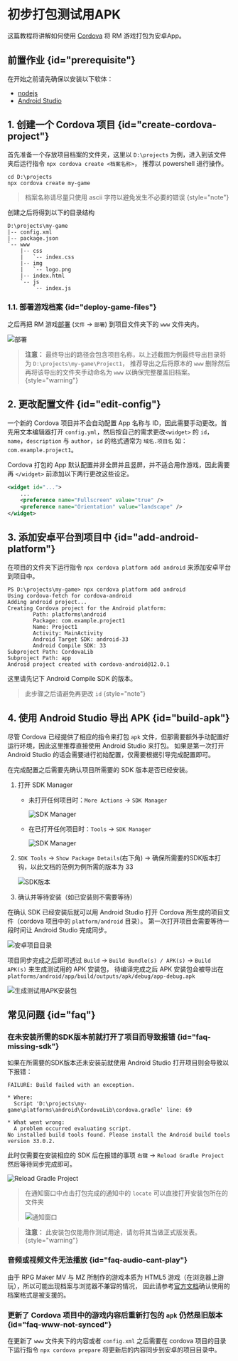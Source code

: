 # 初步打包测试用APK

这篇教程将讲解如何使用 [Cordova](https://cordova.apache.org/) 将 RM 游戏打包为安卓App。

## 前置作业 {id="prerequisite"}

在开始之前请先确保以安装以下软体：
- [nodejs](https://nodejs.org/en/download)
- [Android Studio](https://developer.android.com/studio)

## 1. 创建一个 Cordova 项目 {id="create-cordova-project"} 

首先准备一个存放项目档案的文件夹，这里以 `D:\projects` 为例，进入到该文件夹后运行指令 `npx cordova create <档案名称>`，
推荐以 powershell 进行操作。

```
cd D:\projects
npx cordova create my-game
```

> 档案名称请尽量只使用 ascii 字符以避免发生不必要的错误
{style="note"}

创建之后将得到以下的目录结构
```
D:\projects\my-game
|-- config.xml
|-- package.json
`-- www
    |-- css
    |   `-- index.css
    |-- img
    |   `-- logo.png
    |-- index.html
    `-- js
        `-- index.js
```

### 1.1. 部署游戏档案 {id="deploy-game-files"}

之后再把 RM 游戏[部署](https://rpgmakerofficial.com/product/MZ_help-en/#t=01_11_03.html) (`文件` → `部署`)
到项目文件夹下的 `www` 文件夹内。

![部署](deploy-rmmz.png)

> **注意：** 最终导出的路径会包含项目名称，以上述截图为例最终导出目录将为 `D:\projects\my-game\Project1`，
> 推荐导出之后将原本的 `www` 删除然后再将该导出的文件夹手动命名为 `www` 以确保完整覆盖旧档案。
{style="warning"}

## 2. 更改配置文件 {id="edit-config"}

一个新的 Cordova 项目并不会自动配置 App 名称与 ID，因此需要手动更改。首先用文本编辑器打开 `config.yml`，然后按自己的需求更改`<widget>`
的 `id`，`name`，`description` 与 `author`，`id` 的格式通常为 `域名.项目名` 如：`com.example.project1`。

Cordova 打包的 App 默认配置并非全屏并且竖屏，并不适合用作游戏，因此需要再 `</widget>` 前添加以下两行更改这些设定。

```xml
<widget id="...">
    ...
    <preference name="Fullscreen" value="true" />
    <preference name="Orientation" value="landscape" />
</widget>
```

## 3. 添加安卓平台到项目中 {id="add-android-platform"}

在项目的文件夹下运行指令 `npx cordova platform add android` 来添加安卓平台到项目中。

```
PS D:\projects\my-game> npx cordova platform add android
Using cordova-fetch for cordova-android
Adding android project...
Creating Cordova project for the Android platform:
        Path: platforms\android
        Package: com.example.project1
        Name: Project1
        Activity: MainActivity
        Android Target SDK: android-33
        Android Compile SDK: 33
Subproject Path: CordovaLib
Subproject Path: app
Android project created with cordova-android@12.0.1
```
这里请先记下 Android Compile SDK 的版本。

> 此步骤之后请避免再更改 `id`
{style="note"}

## 4. 使用 Android Studio 导出 APK {id="build-apk"}

尽管 Cordova 已经提供了相应的指令来打包 `apk` 文件，但那需要额外手动配置好运行环境，因此这里推荐直接使用 Android Studio 来打包。
如果是第一次打开 Android Studio 的话会需要进行初始配置，仅需要根据引导完成配置即可。

在完成配置之后需要先确认项目所需要的 SDK 版本是否已经安装。
1. 打开 SDK Manager
    - 未打开任何项目时：`More Actions` → `SDK Manager`
    
        ![SDK Manager](sdk-manager-in-welcome.png)
    - 在已打开任何项目时：`Tools` → `SDK Manager`

        ![SDK Manager](sdk-manager-in-project.png)

2. `SDK Tools` → `Show Package Details`(右下角) → 确保所需要的SDK版本打钩，以此文档的范例为例所需的版本为 33
   
   ![SDK版本](build-tools-version.png)
3. 确认并等待安装（如已安装则不需要等待）

在确认 SDK 已经安装后就可以用 Android Studio 打开 Cordova 所生成的项目文件（cordova 项目中的 `platform/android` 目录）。
第一次打开项目会需要等待一段时间让 Android Studio 完成同步。

![安卓项目目录](android-project-path.png)

项目同步完成之后即可透过 `Build` → `Build Bundle(s) / APK(s)` → `Build APK(s)` 来生成测试用的 APK 安装包，
待编译完成之后 APK 安装包会被导出在 `platforms/android/app/build/outputs/apk/debug/app-debug.apk`

![生成测试用APK安装包](build-debug-apk.png)


## 常见问题 {id="faq"}
### 在未安装所需的SDK版本前就打开了项目而导致报错 {id="faq-missing-sdk"}

如果在所需要的SDK版本还未安装前就使用 Android Studio 打开项目则会导致以下报错：
```
FAILURE: Build failed with an exception.

* Where:
  Script 'D:\projects\my-game\platforms\android\CordovaLib\cordova.gradle' line: 69

* What went wrong:
  A problem occurred evaluating script.
No installed build tools found. Please install the Android build tools version 33.0.2.
```
此时仅需要在安装相应的 SDK 后在报错的事项 `右键` → `Reload Gradle Project` 然后等待同步完成即可。

![Reload Gradle Project](reload-gradle-project.png)

> 在通知窗口中点击打包完成的通知中的 `locate` 可以直接打开安装包所在的文件夹
> 
> ![通知窗口](build-apk-locate.png)

> **注意：** 此安装包仅能用作测试用途，请勿将其当做正式版发表。
{style="warning"}

### 音频或视频文件无法播放 {id="faq-audio-cant-play"}

由于 RPG Maker MV 与 MZ 所制作的游戏本质为 HTML5 游戏（在浏览器上游玩），所以可能出现档案与浏览器不兼容的情况，
因此请参考[官方文档](https://rpgmakerofficial.com/product/MZ_help-en/#t=01_11_01.html)确认使用的档案格式是被支援的。


### 更新了 Cordova 项目中的游戏内容后重新打包的 `apk` 仍然是旧版本 {id="faq-www-not-synced"}

在更新了 `www` 文件夹下的内容或者 `config.xml` 之后需要在 cordova 项目的目录下运行指令 `npx cordova prepare`
将更新后的内容同步到安卓的项目目录中。
